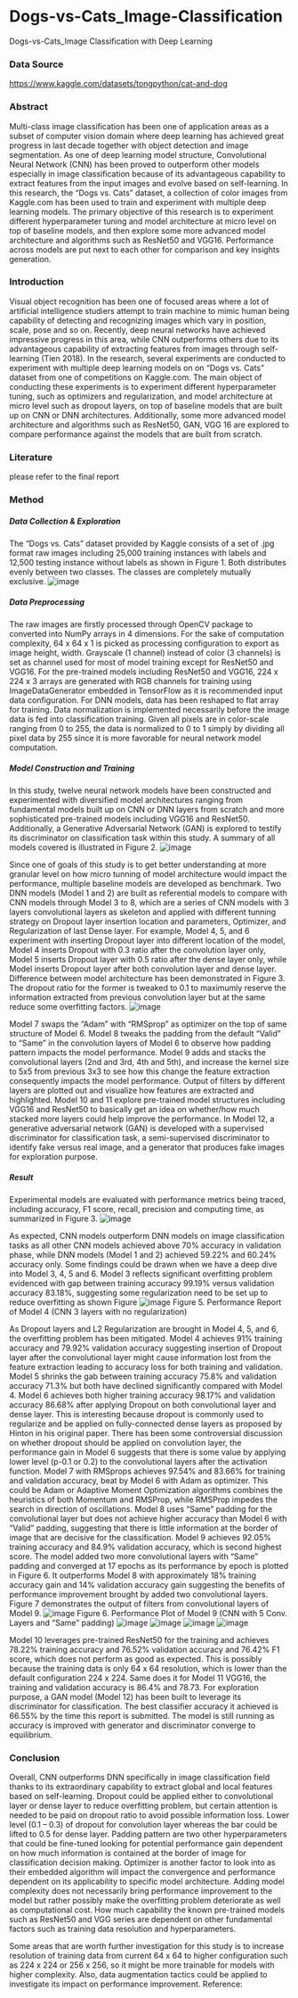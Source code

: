 # Dogs-vs-Cats_Image-Classification
Dogs-vs-Cats_Image Classification with Deep Learning 


### Data Source
https://www.kaggle.com/datasets/tongpython/cat-and-dog

### Abstract
Multi-class image classification has been one of application areas as a subset of computer vision domain where deep learning has achieved great progress in last decade together with object detection and image segmentation. As one of deep learning model structure, Convolutional Neural Network (CNN) has been proved to outperform other models especially in image classification because of its advantageous capability to extract features from the input images and evolve based on self-learning. In this research, the “Dogs vs. Cats” dataset, a collection of color images from Kaggle.com has been used to train and experiment with multiple deep learning models. The primary objective of this research is to experiment different hyperparameter tuning and model architecture at micro level on top of baseline models, and then explore some more advanced model architecture and algorithms such as ResNet50 and VGG16. Performance across models are put next to each other for comparison and key insights generation.

### Introduction
Visual object recognition has been one of focused areas where a lot of artificial intelligence studiers attempt to train machine to mimic human being capability of detecting and recognizing images which vary in position, scale, pose and so on. Recently, deep neural networks have achieved impressive progress in this area, while CNN outperforms others due to its advantageous capability of extracting features from images through self-learning (Tien 2018). In the research, several experiments are conducted to experiment with multiple deep learning models on on “Dogs vs. Cats” dataset from one of competitions on Kaggle.com.
The main object of conducting these experiments is to experiment different hyperparameter tuning, such as optimizers and regularization, and model architecture at micro level such as dropout layers, on top of baseline models that are built up on CNN or DNN architectures. Additionally, some more advanced model architecture and algorithms such as ResNet50, GAN, VGG 16 are explored to compare performance against the models that are built from scratch.

### Literature
please refer to the final report

### Method
##### Data Collection & Exploration
The “Dogs vs. Cats” dataset provided by Kaggle consists of a set of .jpg format raw images including 25,000 training instances with labels and 12,500 testing instance without labels as shown in Figure 1. Both distributes evenly between two classes. The classes are completely mutually exclusive. 
![image](https://user-images.githubusercontent.com/43327902/185505358-0ed86fcf-8bbb-4fe9-a3d2-6cabf0737e1b.png)

##### Data Preprocessing
The raw images are firstly processed through OpenCV package to converted into NumPy arrays in 4 dimensions. For the sake of computation complexity, 64 x 64 x 1 is picked as processing configuration to export as image height, width. Grayscale (1 channel) instead of color (3 channels) is set as channel used for most of model training except for ResNet50 and VGG16. For the pre-trained models including ResNet50 and VGG16, 224 x 224 x 3 arrays are generated with RGB channels for training using ImageDataGenerator embedded in TensorFlow as it is recommended input data configuration. For DNN models, data has been reshaped to flat array for training.
Data normalization is implemented necessarily before the image data is fed into classification training. Given all pixels are in color-scale ranging from 0 to 255, the data is normalized to 0 to 1 simply by dividing all pixel data by 255 since it is more favorable for neural network model computation.

##### Model Construction and Training
In this study, twelve neural network models have been constructed and experimented with diversified model architectures ranging from fundamental models built up on CNN or DNN layers from scratch and more sophisticated pre-trained models including VGG16 and ResNet50. Additionally, a Generative Adversarial Network (GAN) is explored to testify its discriminator on classification task within this study. A summary of all models covered is illustrated in Figure 2.
![image](https://user-images.githubusercontent.com/43327902/185505506-8419be32-f318-4e61-9621-c982885f2fa4.png)

Since one of goals of this study is to get better understanding at more granular level on how micro tunning of model architecture would impact the performance, multiple baseline models are developed as benchmark. Two DNN models (Model 1 and 2) are built as referential models to compare with CNN models through Model 3 to 8, which are a series of CNN models with 3 layers convolutional layers as skeleton and applied with different tunning strategy on Dropout layer insertion location and parameters, Optimizer, and Regularization of last Dense layer. For example, Model 4, 5, and 6 experiment with inserting Dropout layer into different location of the model, Model 4 inserts Dropout with 0.3 ratio after the convolution layer only, Model 5 inserts Dropout layer with 0.5 ratio after the dense layer only, while Model inserts Dropout layer after both convolution layer and dense layer. Difference between model architecture has been demonstrated in Figure 3. The dropout ratio for the former is tweaked to 0.1 to maximumly reserve the information extracted from previous convolution layer but at the same reduce some overfitting factors.
![image](https://user-images.githubusercontent.com/43327902/185505539-97bb5bb9-ef5e-4166-b87c-73b94fd3622e.png)

Model 7 swaps the “Adam” with “RMSprop” as optimizer on the top of same structure of Model 6. Model 8 tweaks the padding from the default “Valid” to “Same” in the convolution layers of Model 6 to observe how padding pattern impacts the model performance. Model 9 adds and stacks the convolutional layers (2nd and 3rd, 4th and 5th), and increase the kernel size to 5x5 from previous 3x3 to see how this change the feature extraction consequently impacts the model performance. Output of filters by different layers are plotted out and visualize how features are extracted and highlighted.
Model 10 and 11 explore pre-trained model structures including VGG16 and ResNet50 to basically get an idea on whether/how much stacked more layers could help improve the performance. In Model 12, a generative adversarial network (GAN) is developed with a supervised discriminator for classification task, a semi-supervised discriminator to identify fake versus real image, and a generator that produces fake images for exploration purpose.

##### Result
Experimental models are evaluated with performance metrics being traced, including accuracy, F1 score, recall, precision and computing time, as summarized in Figure 3.
![image](https://user-images.githubusercontent.com/43327902/185505634-13c87f4a-4bd8-4514-a22f-e90d8c745348.png)

As expected, CNN models outperform DNN models on image classification tasks as all other CNN models achieved above 70% accuracy in validation phase, while DNN models (Model 1 and 2) achieved 59.22% and 60.24% accuracy only.
Some findings could be drawn when we have a deep dive into Model 3, 4, 5 and 6. Model 3 reflects significant overfitting problem evidenced with gap between training accuracy 99.19% versus validation accuracy 83.18%, suggesting some regularization need to be set up to reduce overfitting as shown Figure
![image](https://user-images.githubusercontent.com/43327902/185505699-482c99ab-a165-4288-bdf8-b65e08933079.png)
Figure 5. Performance Report of Model 4 (CNN 3 layers with no regularization)

As Dropout layers and L2 Regularization are brought in Model 4, 5, and 6, the overfitting problem has been mitigated. Model 4 achieves 91% training accuracy and 79.92% validation accuracy suggesting insertion of Dropout layer after the convolutional layer might cause information lost from the feature extraction leading to accuracy loss for both training and validation. Model 5 shrinks the gab between training accuracy 75.8% and validation accuracy 71.3% but both have declined significantly compared with Model 4. Model 6 achieves both higher training accuracy 98.17% and validation accuracy 86.68% after applying Dropout on both convolutional layer and dense layer. This is interesting because dropout is commonly used to regularize and be applied on fully-connected dense layers as proposed by Hinton in his original paper. There has been some controversial discussion on whether dropout should be applied on convolution layer, the performance gain in Model 6 suggests that there is some value by applying lower level (p-0.1 or 0.2) to the convolutional layers after the activation function. Model 7 with RMSprops achieves 97.54% and 83.66% for training and validation accuracy, beat by Model 6 with Adam as optimizer. This could be Adam or Adaptive Moment Optimization algorithms combines the heuristics of both Momentum and RMSProp, while RMSProp impedes the search in direction of oscillations. Model 8 uses “Same” padding for the convolutional layer but does not achieve higher accuracy than Model 6 with “Valid” padding, suggesting that there is little information at the border of image that are decisive for the classification. Model 9 achieves 92.05% training accuracy and 84.9% validation accuracy, which is second highest score. The model added two more convolutional layers with “Same” padding and converged at 17 epochs as its performance by epoch is plotted in Figure 6. It outperforms Model 8 with approximately 18% training accuracy gain and 14% validation accuracy gain suggesting the benefits of performance improvement brought by added two convolutional layers. Figure 7 demonstrates the output of filters from convolutional layers of Model 9.
![image](https://user-images.githubusercontent.com/43327902/185505778-264b34cd-4784-4a46-a1bc-a2cc1f4806da.png)
Figure 6. Performance Plot of Model 9 (CNN with 5 Conv. Layers and “Same” padding)
![image](https://user-images.githubusercontent.com/43327902/185505813-b8f23acf-9937-4cc4-8b57-aadece8f0f68.png)
![image](https://user-images.githubusercontent.com/43327902/185505817-cef2e1f7-f265-4a97-87bc-a8fcdcd20431.png)
![image](https://user-images.githubusercontent.com/43327902/185505828-67a7a831-3f00-41f9-9423-0e7b8961c2fd.png)
![image](https://user-images.githubusercontent.com/43327902/185505833-ed3f0839-7105-4ff4-a67c-2ae7736bdafa.png)

Model 10 leverages pre-trained ResNet50 for the training and achieves 78.22% training accuracy and 76.52% validation accuracy and 76.42% F1 score, which does not perform as good as expected. This is possibly because the training data is only 64 x 64 resolution, which is lower than the default configuration 224 x 224. Same does it for Model 11 VGG16, the training and validation accuracy is 86.4% and 78.73. For exploration purpose, a GAN model (Model 12) has been built to leverage its discriminator for classification. The best classifier accuracy it achieved is 66.55% by the time this report is submitted. The model is still running as accuracy is improved with generator and discriminator converge to equilibrium.

### Conclusion
Overall, CNN outperforms DNN specifically in image classification field thanks to its extraordinary capability to extract global and local features based on self-learning. Dropout could be applied either to
convolutional layer or dense layer to reduce overfitting problem, but certain attention is needed to be paid on dropout ratio to avoid possible information loss. Lower level (0.1 – 0.3) of dropout for convolution layer whereas the bar could be lifted to 0.5 for dense layer. Padding pattern are two other hyperparameters that could be fine-tuned looking for potential performance gain dependent on how much information is contained at the border of image for classification decision making. Optimizer is another factor to look into as their embedded algorithm will impact the convergence and performance dependent on its applicability to specific model architecture. Adding model complexity does not necessarily bring performance improvement to the model but rather possibly make the overfitting problem deteriorate as well as computational cost. How much capability the known pre-trained models such as ResNet50 and VGG series are dependent on other fundamental factors such as training data resolution and hyperparameters.

Some areas that are worth further investigation for this study is to increase resolution of training data from current 64 x 64 to higher configuration such as 224 x 224 or 256 x 256, so it might be more trainable for models with higher complexity. Also, data augmentation tactics could be applied to investigate its impact on performance improvement.
Reference:











